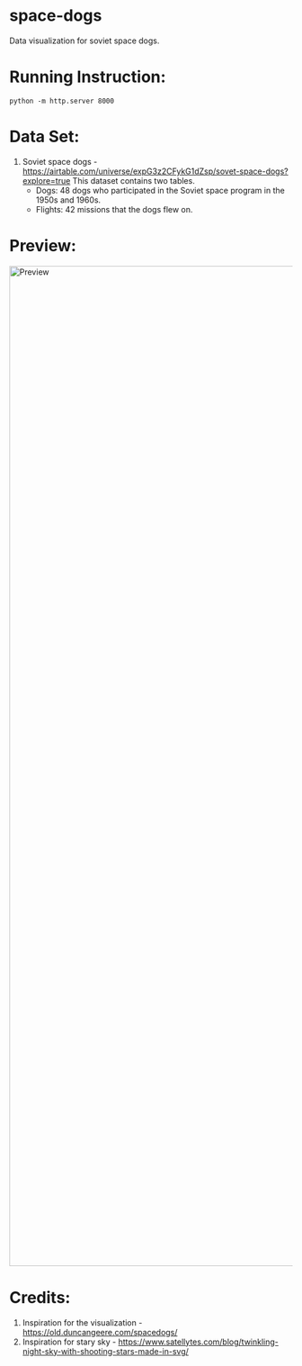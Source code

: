 # space-dogs
Data visualization for soviet space dogs.

# Running Instruction:
	python -m http.server 8000

# Data Set:

1. Soviet space dogs - https://airtable.com/universe/expG3z2CFykG1dZsp/sovet-space-dogs?explore=true
	This dataset contains two tables.
    * Dogs: 48 dogs who participated in the Soviet space program in the 1950s and 1960s.
    * Flights: 42 missions that the dogs flew on.
    
# Preview:
<img width="1777" alt="Preview" src="https://user-images.githubusercontent.com/70231015/98631588-fc893f00-22da-11eb-81ab-b5268e315ab0.png">

# Credits:

1. Inspiration for the visualization - https://old.duncangeere.com/spacedogs/
2. Inspiration for stary sky - https://www.satellytes.com/blog/twinkling-night-sky-with-shooting-stars-made-in-svg/
